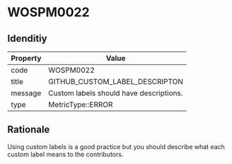 # WOSPM0022

## Idenditiy

| Property        | Value           |
| ------------- |-------------|
| code      | WOSPM0022 |
| title      | GITHUB_CUSTOM_LABEL_DESCRIPTON      |
| message | Custom labels should have descriptions.     |
| type | MetricType::ERROR      |

## Rationale

Using custom labels is a good practice but you should describe what each custom label means to the contributors.
